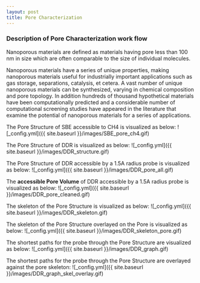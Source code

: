```yaml
---
layout: post
title: Pore Characterization
---
```


### Description of Pore Characterization work flow

Nanoporous materials are defined as materials having pore
less than 100 nm in size which are often comparable to the size of individual molecules.

Nanoporous materials have a series of unique properties, making nanoporous materials useful for industrially important applications such as gas storage, separations, catalysis, et cetera. A vast number of unique nanoporous materials can be synthesized, varying in chemical composition and pore topology. In addition hundreds of thousand hypothetical materials have been computationally predicted and a considerable number of computational screening studies have appeared in the literature that examine the potential of nanoporous materials for a series of applications.

The Pore Structure of SBE accessible to CH4 is visualized as below:
![_config.yml]({{ site.baseurl }}/images/SBE_pore_ch4.gif)

The Pore Structure of DDR is visualized as below:
![_config.yml]({{ site.baseurl }}/images/DDR_structure.gif)

The Pore Structure of DDR accessible by a 1.5A radius probe is visualized as below:
![_config.yml]({{ site.baseurl }}/images/DDR_pore_all.gif)

The **accessible Pore Volume** of DDR accessible by a 1.5A radius probe is visualized
as below:
![_config.yml]({{ site.baseurl }}/images/DDR_pore_cleaned.gif)

The skeleton of the Pore Structure is visualized as below:
![_config.yml]({{ site.baseurl }}/images/DDR_skeleton.gif)

The skeleton of the Pore Structure overlayed on the Pore is visualized as below:
![_config.yml]({{ site.baseurl }}/images/DDR_skeleton_pore.gif)

The shortest paths for the probe through the Pore Structure are visualized as below:
![_config.yml]({{ site.baseurl }}/images/DDR_graph.gif)

The shortest paths for the probe through the Pore Structure are overlayed against the pore skeleton:
![_config.yml]({{ site.baseurl }}/images/DDR_graph_skel_overlay.gif)
